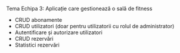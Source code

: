 ﻿Tema Echipa 3: Aplicație care gestionează o sală de fitness
- CRUD abonamente
- CRUD utilizatori (doar pentru utilizatorii cu rolul de administrator)
- Autentificare și autorizare utilizatori
- CRUD rezervări
- Statistici rezervări